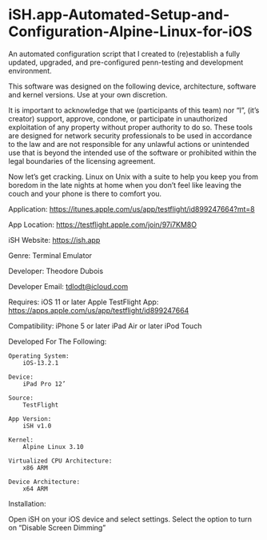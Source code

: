 # iSH.app-Automated-Setup-and-Configuration-Alpine-Linux-for-iOS

An automated configuration script that I created to (re)establish a fully updated, upgraded, and pre-configured penn-testing and development environment. 

This software was designed on the following device, architecture, software and kernel versions. Use at your own discretion.

It is important to acknowledge that we (participants of this team) nor “I”, (it’s creator) support, approve, condone, or participate in unauthorized exploitation of any property without proper authority to do so. These tools are designed for network security professionals to be used in accordance to the law and are not responsible for any  unlawful actions or unintended use that is beyond the intended use of the software or prohibited within the legal boundaries of the licensing agreement.

Now let’s get cracking. Linux on Unix with a suite to help you keep you from boredom in the late nights at home when you don’t feel like leaving the couch and your phone is there to comfort you.

Application:
    https://itunes.apple.com/us/app/testflight/id899247664?mt=8

App Location:
    https://testflight.apple.com/join/97i7KM8O

iSH Website:
    https://ish.app

Genre:
    Terminal Emulator 

Developer:
    Theodore Dubois

Developer Email:
    tdlodt@icloud.com

Requires:
    iOS 11 or later
    Apple TestFlight App:
        https://apps.apple.com/us/app/testflight/id899247664

Compatibility:
    iPhone 5 or later
    iPad Air or later
    iPod Touch

Developed For The Following:

    Operating System:
        iOS-13.2.1

    Device:
        iPad Pro 12’

    Source:
        TestFlight 

    App Version:
        iSH v1.0

    Kernel:
        Alpine Linux 3.10 

    Virtualized CPU Architecture:
        x86 ARM

    Device Architecture:
        x64 ARM

Installation: 

Open iSH on your iOS device and select settings. Select the option to turn on “Disable Screen Dimming”
